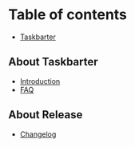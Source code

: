 # Table of contents

* [Taskbarter](README.md)

## About Taskbarter

* [Introduction](about-taskbarter/intro.md)
* [FAQ](about-taskbarter/faq.md)

## About Release

* [Changelog](about-release/changelog.md)

